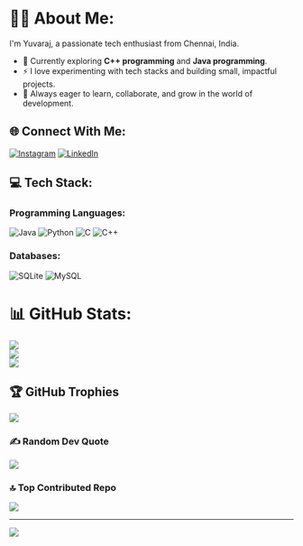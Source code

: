 #  👨‍💻 About Me:
I'm Yuvaraj, a passionate tech enthusiast from Chennai, India.  
- 🌱 Currently exploring **C++ programming** and **Java programming**.  
- ⚡ I love experimenting with tech stacks and building small, impactful projects.
- 🚀 Always eager to learn, collaborate, and grow in the world of development.

## 🌐 Connect With Me:
[![Instagram](https://img.shields.io/badge/Instagram-%23E4405F.svg?logo=Instagram&logoColor=white)](https://instagram.com/yuviiii.b) 
[![LinkedIn](https://img.shields.io/badge/LinkedIn-%230077B5.svg?logo=linkedin&logoColor=white)](https://linkedin.com/in/yuvaraj2806)

## 💻 Tech Stack:
### Programming Languages:
![Java](https://img.shields.io/badge/java-%23ED8B00.svg?style=for-the-badge&logo=openjdk&logoColor=white)
![Python](https://img.shields.io/badge/python-3670A0?style=for-the-badge&logo=python&logoColor=ffdd54)
![C](https://img.shields.io/badge/c-%2300599C.svg?style=for-the-badge&logo=c&logoColor=white)
![C++](https://img.shields.io/badge/c++-%2300599C.svg?style=for-the-badge&logo=c%2B%2B&logoColor=white)

### Databases:
![SQLite](https://img.shields.io/badge/sqlite-%2307405e.svg?style=for-the-badge&logo=sqlite&logoColor=white)
![MySQL](https://img.shields.io/badge/mysql-4479A1.svg?style=for-the-badge&logo=mysql&logoColor=white)

# 📊 GitHub Stats:
![](https://github-readme-stats.vercel.app/api?username=yuvii-b&theme=dark&hide_border=false&include_all_commits=true&count_private=true)<br/>
![](https://github-readme-streak-stats.herokuapp.com/?user=yuvii-b&theme=dark&hide_border=false)<br/>
![](https://github-readme-stats.vercel.app/api/top-langs/?username=yuvii-b&theme=dark&hide_border=false&include_all_commits=true&count_private=true&layout=compact)

## 🏆 GitHub Trophies
![](https://github-profile-trophy.vercel.app/?username=yuvii-b&theme=radical&no-frame=false&no-bg=true&margin-w=4)

### ✍️ Random Dev Quote
![](https://quotes-github-readme.vercel.app/api?type=horizontal&theme=tokyonight)

### 🔝 Top Contributed Repo
![](https://github-contributor-stats.vercel.app/api?username=yuvii-b&limit=5&theme=dark&combine_all_yearly_contributions=true)

---
[![](https://visitcount.itsvg.in/api?id=yuvii-b&icon=0&color=0)](https://visitcount.itsvg.in)
